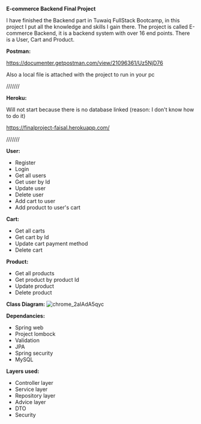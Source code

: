 **E-commerce Backend Final Project**

I have finished the Backend part in Tuwaiq FullStack Bootcamp, in this project I put all the knowledge and skills I gain there. 
The project is called E-commerce Backend, it is a backend system with over 16 end points. There is a User, Cart and Product.


**Postman:**


https://documenter.getpostman.com/view/21096361/Uz5NjD76

Also a local file is attached with the project to run in your pc




///////

**Heroku:**


Will not start because there is no database linked (reason: I don't know how to do it)

https://finalproject-faisal.herokuapp.com/

///////

**User:**
- Register
- Login
- Get all users
- Get user by Id
- Update user
- Delete user
- Add cart to user
- Add product to user's cart

**Cart:**
- Get all carts
- Get cart by Id
- Update cart payment method
- Delete cart

**Product:**
- Get all products
- Get product by product Id
- Update product
- Delete product


**Class Diagram:**
![chrome_2aIAdA5qyc](https://user-images.githubusercontent.com/45186916/173199296-4588ec11-5724-4df5-bede-7cf333d501f0.png)





**Dependancies:**
- Spring web
- Project lombock
- Validation
- JPA
- Spring security
- MySQL


**Layers used:**
- Controller layer
- Service layer
- Repository layer
- Advice layer
- DTO
- Security
